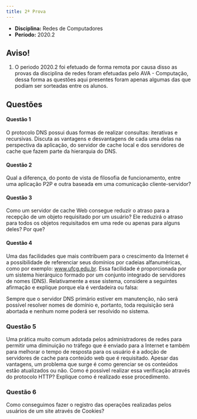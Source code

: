 ```yaml
---
title: 2ª Prova
---
```


- **Disciplina:** Redes de Computadores
- **Período:** 2020.2

## Aviso!

1. O periodo 2020.2 foi efetuado de forma remota por causa disso as provas da disciplina de redes foram efetuadas pelo AVA - Computação, dessa forma as questões aqui presentes foram apenas algumas das que podiam ser sorteadas entre os alunos.


## Questões

#### Questão 1 

O protocolo DNS possui duas formas de realizar consultas: iterativas e recursivas. Discuta as vantagens e desvantagens de cada uma delas na perspectiva da aplicação, do servidor de cache local e dos servidores de cache que fazem parte da hierarquia do DNS.

#### Questão 2 

Qual a diferença, do ponto de vista de filosofia de funcionamento, entre uma aplicação P2P e outra baseada em uma comunicação cliente-servidor?

#### Questão 3

Como um servidor de cache Web consegue reduzir o atraso para a recepção de um objeto requisitado por um usuário? Ele reduzirá o atraso para todos os objetos requisitados em uma rede ou apenas para alguns deles? Por que?

#### Questão 4

Uma das facilidades que mais contribuem para o crescimento da Internet é a possibilidade de referenciar seus domínios por cadeias alfanuméricas, como por exemplo: www.ufcg.edu.br. Essa facilidade é proporcionada por um sistema hierárquico formado por um conjunto integrado de servidores de nomes (DNS). Relativamente a esse sistema, considere a seguintes afirmação e explique porque ela é verdadeira ou falsa:

Sempre que o servidor DNS primário estiver em manutenção, não será possível resolver nomes de domínio e, portanto, toda requisição será abortada e nenhum nome poderá ser resolvido no sistema.

### Questão 5

Uma prática muito comum adotada pelos administradores de redes para permitir uma diminuição no tráfego que é enviado para a Internet e também para melhorar o tempo de resposta para os usuário é a adoção de servidores de cache para conteúdo web que é requisitado. Apesar das vantagens, um problema que surge é como gerenciar se os conteúdos estão atualizados ou não. Como é possível realizar essa verificação através do protocolo HTTP? Explique como é realizado esse procedimento.

### Questão 6

Como conseguimos fazer o registro das operações realizadas pelos usuários de um site através de Cookies?
